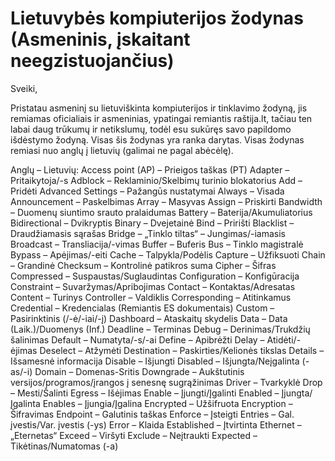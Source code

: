 # Lietuvybės kompiuterijos žodynas (Asmeninis, įskaitant neegzistuojančius)

Sveiki,

Pristatau asmeninį su lietuviškinta kompiuterijos ir tinklavimo žodyną, jis remiamas oficialiais ir asmeninias, ypatingai remiantis raštija.lt, tačiau ten labai daug trūkumų ir netikslumų, todėl esu sukūręs savo papildomo išdėstymo žodyną. Visas šis žodynas yra ranka darytas.
Visas žodynas remiasi nuo anglų į lietuvių (galimai ne pagal abėcėlę).

Anglų – Lietuvių:
Access point (AP) – Prieigos taškas (PT)
Adapter – Pritaikytoja/-s
Adblock – Reklaminio/Skelbimų turinio blokatorius
Add – Pridėti
Advanced Settings – Pažangūs nustatymai
Always – Visada
Announcement – Paskelbimas
Array – Masyvas
Assign – Priskirti
Bandwidth – Duomenų siuntimo srauto pralaidumas
Battery – Baterija/Akumuliatorius
Bidirectional – Dvikryptis
Binary – Dvejetainė
Bind – Pririšti
Blacklist – Draudžiamasis sąrašas
Bridge – „Tinklo tiltas“ – Jungimas/-iamasis
Broadcast – Transliacija/-vimas
Buffer – Buferis
Bus – Tinklo magistralė
Bypass – Apėjimas/-eiti
Cache – Talpykla/Podėlis
Capture – Užfiksuoti
Chain – Grandinė
Checksum – Kontrolinė patikros suma
Cipher – Šifras
Compressed – Suspaustas/Suglaudintas
Configuration – Konfigūracija
Constraint – Suvaržymas/Apribojimas
Contact – Kontaktas/Adresatas
Content – Turinys
Controller – Valdiklis
Corresponding – Atitinkamus
Credential – Kredencialas (Remiantis ES dokumentais)
Custom – Pasirinktinis (/-ė/-iai/-į)
Dashboard – Ataskaitų skydelis
Data – Data (Laik.)/Duomenys (Inf.)
Deadline – Terminas
Debug – Derinimas/Trukdžių šalinimas
Default – Numatyta/-s/-ai
Define – Apibrėžti
Delay – Atidėti/-ėjimas
Deselect – Atžymėti
Destination – Paskirties/Kelionės tikslas
Details – Išsamesnė informacija
Disable – Išjungti
Disabled – Išjungta/Neįgalinta (-as/-i)
Domain – Domenas-Sritis
Downgrade – Aukštutinis versijos/programos/įrangos į senesnę sugrąžinimas
Driver – Tvarkyklė
Drop – Mesti/Šalinti
Egress – Išėjimas
Enable – Įjungti/Įgalinti
Enabled – Įjungta/Įgalinta
Enables – Įjungia/Įgalina
Encrypted – Užšifruota
Encryption – Šifravimas
Endpoint – Galutinis taškas
Enforce – Įsteigti
Entries – Gal. įvestis/Var. įvestis (-ys) 
Error – Klaida
Established – Įtvirtinta
Ethernet – „Eternetas“
Exceed – Viršyti
Exclude – Neįtraukti
Expected – Tikėtinas/Numatomas (-a)
